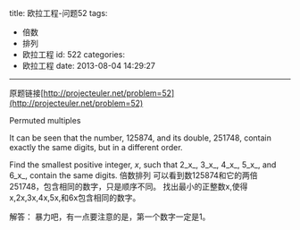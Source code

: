 title: 欧拉工程-问题52
tags:
  - 倍数
  - 排列
  - 欧拉工程
id: 522
categories:
  - 欧拉工程
date: 2013-08-04 14:29:27
---

原题链接[http://projecteuler.net/problem=52](http://projecteuler.net/problem=52)


Permuted multiples

It can be seen that the number, 125874, and its double, 251748, contain exactly the same digits, but in a different order.

Find the smallest positive integer, _x_, such that 2_x_, 3_x_, 4_x_, 5_x_, and 6_x_, contain the same digits.
倍数排列
可以看到数125874和它的两倍251748，包含相同的数字，只是顺序不同。
找出最小的正整数x,使得x,2x,3x,4x,5x,和6x包含相同的数字。

解答：
暴力吧，有一点要注意的是，第一个数字一定是1。
